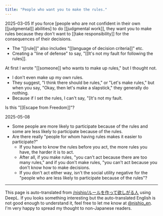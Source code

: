 ```yaml
---
title: "People who want you to make the rules."
---
```


2025-03-05
If you force [people who are not confident in their own [[judgmental]] abilities] to do [[judgmental work]], they want you to make rules because they don't want to [[take responsibility]] for the consequences of their decisions.
- The "[[rule]]" also includes "[[language of decision criteria]]" etc.
- Creating a "line of defense" to say, "[[It's not my fault for following the rules]].


At first I wrote "[[someone]] who wants to make up rules," but I thought not.
- I don't even make up my own rules.
- They suggest, "I think there should be rules," or "Let's make rules," but when you say, "Okay, then let's make a slapstick," they generally do nothing.
- Because if I set the rules, I can't say, "[It's not my fault.

Is this "[[Escape from Freedom]]"?

2025-05-08
- Some people are more likely to participate because of the rules and some are less likely to participate because of the rules.
- Are there really "people for whom having rules makes it easier to participate?"
    - If you have to know the rules before you act, the more rules you have, the harder it is to act.
    - After all, if you make rules, "you can't act because there are too many rules," and if you don't make rules, "you can't act because you don't know how to make decisions.
    - If you don't act either way, isn't the social utility negative for the "people who are less likely to participate because of the rules"?

---
This page is auto-translated from [/nishio/ルールを作って欲しがる人](https://scrapbox.io/nishio/ルールを作って欲しがる人) using DeepL. If you looks something interesting but the auto-translated English is not good enough to understand it, feel free to let me know at [@nishio_en](https://twitter.com/nishio_en). I'm very happy to spread my thought to non-Japanese readers.